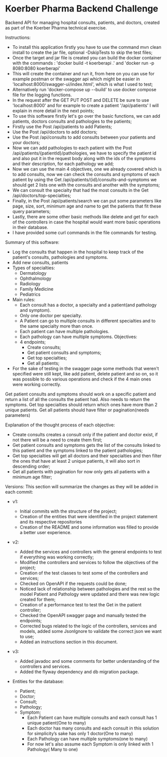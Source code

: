 # Koerber Pharma Backend Challenge
Backend API for managing hospital consults, patients, and doctors, created as part of the Koerber Pharma technical exercise.

Instructions:
- To install this application firstly you have to use the command mvn clean install to create the jar file, optional -DskipTests to skip the test files;
- Once the target and jar file is created you can build the docker container with the commands : 'docker build -t koerberapi .' and 'docker run -p 8080:8080 koerberapi'
- This will create the container and run it, from here on you can use for example postman or the swagger api which might be easier in 'localhost:8000/swagger-ui/index.html',
which is what I used to test;
- Alternatively run 'docker-compose up --build' to use docker compose file for the logging functions.
- In the request after the GET PUT POST and DELETE be sure to use 'localhost:8000' and for example to create a patient '/api/patients' I will explain in more detail in the next points;
- To use this software firstly let's go over the basic functions, we can add patients, doctors consults and pathologies to the patients;
- Firstly use the Post /api/patients to add Patients;
- Use the Post /api/doctors to add doctors;
- Use the Post /api/consults to add consults between your patients and your doctors;
- Now we can add pathologies to each patient with the Post /api/patients/{patientId}/pathologies, we have to specify the patient id and also put it in the request body
along with the ids of the symptoms and their description, for each pathology we add;
- Now we can use the main 4 objectives, one we already covered which is to add consults, now we can check the consults and symptoms of each patient by using
the Get /api/patients/{id}/consults-and-symptoms we should get 2 lists one with the consults and another with the symptoms;
- We can consult the specialty that had the most consults in the Get /api/doctors/top-specialties;
- Finally, in the Post /api/patients/search we can put some parameters like page, size, sort, minimum age and name to get the patients that fit these query
parameters;
- Lastly, there are some other basic methods like delete and get for each of the controllers in case the hospital would want more basic operations in their database.
- I have provided some curl commands in the file commands for testing.

Summary of this software:
- Log the consults that happen in the hospital to keep track of the patient's consults, pathologies and symptoms.
- Add new consults, patients
- Types of specialties:
  - Dermatology
  - Ophthalmology
  - Radiology
  - Family Medicine
  - Pediatrics
- Main rules:
  - Each consult has a doctor, a specialty and a patient(and pathology and symptom).
  - Only one doctor per specialty.
  - A Patient can go to multiple consults in different specialties and to the same specialty more than once.
  - Each patient can have multiple pathologies.
  - Each pathology can have multiple symptoms.
Objectives:
  - 4 endpoints;
    - Create consults;
    - Get patient consults and symptoms;
    - Get top specialties;
    - Get all patients;
- For the sake of testing in the swagger page some methods that weren't specified were still kept, like add patient, delete patient and so on,
so it was possible to do various operations and check if the 4 main ones were working correctly.

Get patient consults and symptoms should work on a specific patient and return a list of all the consults the patient had. Also needs
to return the symptoms.
Get top specialties should return which ones have more than 2 unique patients.
Get all patients should have filter or pagination(needs parameters)

Explanation of the thought process of each objective:
- Create consults creates a consult only if the patient and doctor exist, if not there will be a need to create them first;
- Get patient consults and symptoms gets the list of the consults linked to this patient and the symptoms linked to the patient pathologies;
- Get top specialties will get all doctors and their specialties and then filter the ones that have at least 2 unique patients, it will also sort in descending order;
- Get all patients with pagination for now only gets all patients with a minimum age filter;


Versions:
This section will summarize the changes as they will be added in each commit:
- v1:
    - Initial commits with the structure of the project;
    - Creation of the entities that were identified in the project statement and its respective repositories
    - Creation of the README and some information was filled to provide a better user experience.
- v2:
    - Added the services and controllers with the general endpoints to test if everything was working correctly;
    - Modified the controllers and services to follow the objectives of the project;
    - Creation of the test classes to test some of the controllers and services;
    - Checked on OpenAPI if the requests could be done;
    - Noticed lack of relationship between pathologies and the rest so the model Patient and Pathology were updated and there was new logic created for them;
    - Creation of a performance test to test the Get in the patient controller;
    - Checked the OpenAPI swagger page and manually tested the endpoints;
    - Corrected bugs related to the logic of the controllers, services and models, added some JsonIgnore to validate the correct json we want to use;
    - Added an instructions section in this document.
- v3:
    - Added javadoc and some comments for better understanding of the controllers and services.
    - Added the flyway dependency and db migration package.

- Entities for the database:
    - Patient;
    - Doctor;
    - Consult;
    - Pathology;
    - Symptom;
        - Each Patient can have multiple consults and each consult has 1 unique patient(One to many)
        - Each doctor has many consults and each consult in this solution for simplicity’s sake has only 1 doctor(One to many)
        - Each Pathology can have multiple symptoms(one to many)
        - For now let's also assume each Symptom is only linked with 1 Pathology( Many to one)

